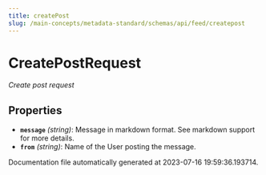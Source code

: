 ```yaml
---
title: createPost
slug: /main-concepts/metadata-standard/schemas/api/feed/createpost
---
```


# CreatePostRequest

*Create post request*

## Properties

- **`message`** *(string)*: Message in markdown format. See markdown support for more details.
- **`from`** *(string)*: Name of the User posting the message.


Documentation file automatically generated at 2023-07-16 19:59:36.193714.
